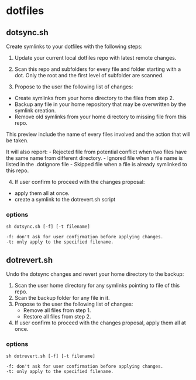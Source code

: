 # dotfiles


## dotsync.sh

Create symlinks to your dotfiles with the following steps:

1. Update your current local dotfiles repo with latest remote changes.

2. Scan this repo and subfolders for every file and folder starting with a dot.
   Only the root and the first level of subfolder are scanned.

3. Propose to the user the following list of changes:
  - Create symlinks from your home directory to the files from step 2.
  - Backup any file in your home repository that may be overwritten by the symlink creation.
  - Remove old symlinks from your home directory to missing file from this repo.
  
  This preview include the name of every files involved and the action that will be taken.
  
  It will also report: 
    - Rejected file from potential conflict when two files have the same name from different directory.
    - Ignored file when a file name is listed in the .dotignore file
    - Skipped file when a file is already symlinked to this repo.

4. If user confirm to proceed with the changes proposal:
  - apply them all at once.
  - create a symlink to the dotrevert.sh script

### options    
    sh dotsync.sh [-f] [-t filename] 

    -f: don't ask for user confirmation before applying changes.
    -t: only apply to the specified filename.

## dotrevert.sh

Undo the dotsync changes and revert your home directory to the backup:

1. Scan the user home directory for any symlinks pointing to file of this repo.
2. Scan the backup folder for any file in it.
3. Propose to the user the following list of changes:
   - Remove all files from step 1.
   - Restore all files from step 2.
4. If user confirm to proceed with the changes proposal, apply them all at once.
   
### options    
    sh dotrevert.sh [-f] [-t filename] 

    -f: don't ask for user confirmation before applying changes.
    -t: only apply to the specified filename.
   

